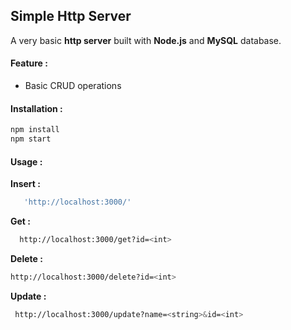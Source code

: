 ## **Simple Http Server**

A very basic **http server** built with **Node.js** and **MySQL** database.
#### Feature :
  - Basic CRUD operations

#### Installation : 
```sh
npm install
npm start
```
#### Usage : 

**Insert :**
```sh
   'http://localhost:3000/'
  ```
**Get :**
```sh
  http://localhost:3000/get?id=<int>
   ```
**Delete :**
 ```sh
 http://localhost:3000/delete?id=<int>
  ```
 
**Update :** 
 ```sh
  http://localhost:3000/update?name=<string>&id=<int>
   ```
 
